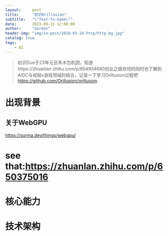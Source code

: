 ```yaml
---
layout:     post
title:      "初识Orillusion"
subtitle:   "\"Text-To-Game\""
date:       2023-09-15 12:00:00
author:     "Gordon"
header-img: "img/in-post/2018-03-24-http/http-bg.jpg"
catalog: true
tags:
    - AI
---
```


> 初识Duo于23年元旦禾木包机团，知道https://zhuanlan.zhihu.com/p/654934680创业之路坎坷的同时也了解到AIDC与视频x游戏领域的结合，记录一下学习Orillusion过程吧
> https://github.com/Orillusion/orillusion

# 出现背景

## 关于WebGPU
https://surma.dev/things/webgpu/

# see that:https://zhuanlan.zhihu.com/p/650375016

# 核心能力
# 技术架构
